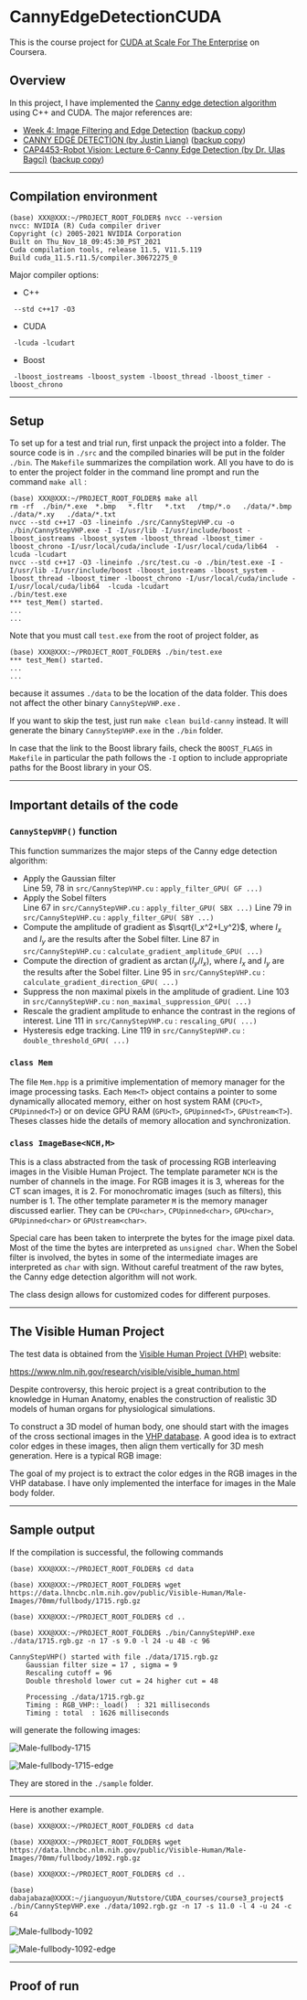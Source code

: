 # CannyEdgeDetectionCUDA

This is the course project for [CUDA at Scale For The Enterprise](https://www.coursera.org/learn/cuda-at-scale-for-the-enterprise) on Coursera. 

## Overview

In this project, I have implemented the [Canny edge detection algorithm](https://en.wikipedia.org/wiki/Canny_edge_detector) using C++ and CUDA. The major references are:

+ [Week 4: Image Filtering and Edge Detection](https://sbme-tutorials.github.io/2018/cv/notes/4_week4.html) ([backup copy](./references/Week4.pdf))
+ [CANNY EDGE DETECTION (by Justin Liang)](https://justin-liang.com/tutorials/canny/) ([backup copy](./references/Canny_Liang.pdf))
+ [CAP4453-Robot Vision: Lecture 6-Canny Edge Detection (by Dr. Ulas Bagci)](http://www.cs.ucf.edu/~bagci/teaching/robotvision18/Lec6.pdf) ([backup copy](./references/CAP4453_Lecture6.pdf))


---

## Compilation environment

```
(base) XXX@XXX:~/PROJECT_ROOT_FOLDER$ nvcc --version
nvcc: NVIDIA (R) Cuda compiler driver
Copyright (c) 2005-2021 NVIDIA Corporation
Built on Thu_Nov_18_09:45:30_PST_2021
Cuda compilation tools, release 11.5, V11.5.119
Build cuda_11.5.r11.5/compiler.30672275_0
```

Major compiler options:

+ C++
```
 --std c++17 -O3 
```
+ CUDA
```
 -lcuda -lcudart 
```
+ Boost
```
 -lboost_iostreams -lboost_system -lboost_thread -lboost_timer -lboost_chrono
```

---

## Setup

To set up for a test and trial run, first unpack the project into a folder. The source code is in `./src` and the compiled binaries will be put in the folder `./bin`. The  `Makefile`  summarizes the compilation work. All you have to do is to enter the project folder in the command line prompt and run the command `make all` :

```
(base) XXX@XXX:~/PROJECT_ROOT_FOLDER$ make all
rm -rf  ./bin/*.exe  *.bmp   *.fltr   *.txt   /tmp/*.o   ./data/*.bmp   ./data/*.xy   ./data/*.txt
nvcc --std c++17 -O3 -lineinfo ./src/CannyStepVHP.cu -o ./bin/CannyStepVHP.exe -I -I/usr/lib -I/usr/include/boost -lboost_iostreams -lboost_system -lboost_thread -lboost_timer -lboost_chrono -I/usr/local/cuda/include -I/usr/local/cuda/lib64  -lcuda -lcudart 
nvcc --std c++17 -O3 -lineinfo ./src/test.cu -o ./bin/test.exe -I -I/usr/lib -I/usr/include/boost -lboost_iostreams -lboost_system -lboost_thread -lboost_timer -lboost_chrono -I/usr/local/cuda/include -I/usr/local/cuda/lib64  -lcuda -lcudart 
./bin/test.exe
*** test_Mem() started.
...
...
```

Note that you must call `test.exe` from the root of project folder, as 

```
(base) XXX@XXX:~/PROJECT_ROOT_FOLDER$ ./bin/test.exe 
*** test_Mem() started.
...
...
```
because it assumes `./data` to be the location of the data folder. This does not affect the other binary `CannyStepVHP.exe` . 


If you want to skip the test, just run `make clean build-canny` instead. It will generate the binary  `CannyStepVHP.exe`  in the  `./bin`  folder. 

In case that the link to the Boost library fails, check the `BOOST_FLAGS` in `Makefile`  in particular the path follows the `-I` option to include appropriate paths for the Boost library in your OS.  

---

## Important details of the code

### `CannyStepVHP()` function 

This function summarizes the major steps of the Canny edge detection algorithm:
+ Apply the Gaussian filter  
  Line 59, 78 in `src/CannyStepVHP.cu` :  `apply_filter_GPU( GF ...)`
+ Apply the Sobel filters  
  Line 67 in `src/CannyStepVHP.cu` :  `apply_filter_GPU( SBX ...)`
  Line 79 in `src/CannyStepVHP.cu` :  `apply_filter_GPU( SBY ...)`
+ Compute the amplitude of gradient as $\sqrt{I_x^2+I_y^2}$, where $I_x$ and $I_y$ are the results after the Sobel filter.
  Line 87 in `src/CannyStepVHP.cu` :  `calculate_gradient_amplitude_GPU( ...)`
+ Compute the direction of gradient as $\arctan(I_y/I_x)$, where $I_x$ and $I_y$ are the results after the Sobel filter.
  Line 95 in `src/CannyStepVHP.cu` :  `calculate_gradient_direction_GPU( ...)`
+ Suppress the non maximal pixels in the amplitude of gradient.
  Line 103 in `src/CannyStepVHP.cu` :  `non_maximal_suppression_GPU( ...)`
+ Rescale the gradient amplitude to enhance the contrast in the regions of interest.
  Line 111 in `src/CannyStepVHP.cu` :  `rescaling_GPU( ...)`
+ Hysteresis edge tracking.
  Line 119 in `src/CannyStepVHP.cu` :  `double_threshold_GPU( ...)`


### `class Mem`

The file `Mem.hpp` is a primitive implementation of memory manager for the image processing tasks. Each `Mem<T>` object contains a pointer to some dynamically allocated memory, either on host system RAM (`CPU<T>`, `CPUpinned<T>`) or on device GPU RAM (`GPU<T>`, `GPUpinned<T>`, `GPUstream<T>`). Theses classes hide the details of memory allocation and synchronization.  


### `class ImageBase<NCH,M>`

This is a class abstracted from the task of processing RGB interleaving images in the Visible Human Project. The template parameter `NCH` is the number of channels in the image. For RGB images it is 3, whereas for the CT scan images, it is 2. For monochromatic images (such as filters), this number is 1. The other template parameter `M` is the memory manager discussed earlier. They can be `CPU<char>`, `CPUpinned<char>`, `GPU<char>`, `GPUpinned<char>` or `GPUstream<char>`.

Special care has been taken to interprete the bytes for the image pixel data. Most of the time the bytes are interpreted as `unsigned char`. When the Sobel filter is involved, the bytes in some of the intermediate images are interpreted as `char` with sign. Without careful treatment of the raw bytes, the Canny edge detection algorithm will not work. 

The class design allows for customized codes for different purposes. 

---

## The Visible Human Project

The test data is obtained from the [Visible Human Project (VHP)](https://en.wikipedia.org/wiki/Visible_Human_Project) website:

https://www.nlm.nih.gov/research/visible/visible_human.html

Despite controversy, this heroic project is a great contribution to the knowledge in Human Anatomy, enables the construction of realistic 3D models of human organs for physiological simulations. 

To construct a 3D model of human body, one should start with the images of the cross sectional images in the [VHP database](https://www.nlm.nih.gov/databases/download/vhp.html). A good idea is to extract color edges in these images, then align them vertically for 3D mesh generation. Here is a typical RGB image:



The goal of my project is to extract the color edges in the RGB images in the VHP database. I have only implemented the interface for images in the Male body folder.  

---

## Sample output

If the compilation is successful, the following commands 

```
(base) XXX@XXX:~/PROJECT_ROOT_FOLDER$ cd data

(base) XXX@XXX:~/PROJECT_ROOT_FOLDER$ wget https://data.lhncbc.nlm.nih.gov/public/Visible-Human/Male-Images/70mm/fullbody/1715.rgb.gz

(base) XXX@XXX:~/PROJECT_ROOT_FOLDER$ cd ..

(base) XXX@XXX:~/PROJECT_ROOT_FOLDER$ ./bin/CannyStepVHP.exe ./data/1715.rgb.gz -n 17 -s 9.0 -l 24 -u 48 -c 96

CannyStepVHP() started with file ./data/1715.rgb.gz
    Gaussian filter size = 17 , sigma = 9
    Rescaling cutoff = 96
    Double threshold lower cut = 24 higher cut = 48

    Processing ./data/1715.rgb.gz
    Timing : RGB_VHP::_load()  : 321 milliseconds
    Timing : total  : 1626 milliseconds
```

will generate the following images:

![Male-fullbody-1715](./sample/1715.rgb.gz.bmp)

![Male-fullbody-1715-edge](./sample/1715.rgb.gz.canny.bmp)

They are stored in the `./sample` folder.

---

Here is another example.

```
(base) XXX@XXX:~/PROJECT_ROOT_FOLDER$ cd data

(base) XXX@XXX:~/PROJECT_ROOT_FOLDER$ wget https://data.lhncbc.nlm.nih.gov/public/Visible-Human/Male-Images/70mm/fullbody/1092.rgb.gz

(base) XXX@XXX:~/PROJECT_ROOT_FOLDER$ cd ..

(base) dabajabaza@XXXX:~/jianguoyun/Nutstore/CUDA_courses/course3_project$ ./bin/CannyStepVHP.exe ./data/1092.rgb.gz -n 17 -s 11.0 -l 4 -u 24 -c 64
```

![Male-fullbody-1092](./sample/1092.rgb.gz.bmp)

![Male-fullbody-1092-edge](./sample/1092.rgb.gz.canny.bmp)

---

## Proof of run


